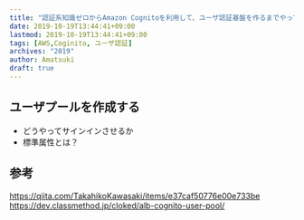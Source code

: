 ```yaml
---
title: "認証系知識ゼロからAmazon Cognitoを利用して、ユーザ認証基盤を作るまでやってみた.md"
date: 2019-10-19T13:44:41+09:00
lastmod: 2019-10-19T13:44:41+09:00
tags: [AWS,Coginito, ユーザ認証]
archives: "2019"
author: Amatsuki
draft: true
---
```


## ユーザプールを作成する
- どうやってサインインさせるか
- 標準属性とは？

## 参考
https://qiita.com/TakahikoKawasaki/items/e37caf50776e00e733be
https://dev.classmethod.jp/cloked/alb-cognito-user-pool/